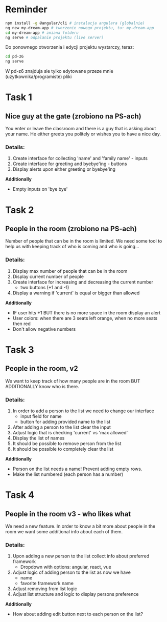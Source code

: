 # Reminder

```bash
npm install -g @angular/cli # instalacja angulara (globalnie)
ng new my-dream-app # tworzenie nowego projektu, tu: my-dream-app
cd my-dream-app # zmiana folderu
ng serve # odpalanie projektu (live server)
```

Do ponownego otworzenia i edycji projektu wystarczy, teraz:

```bash
cd pd-z6
ng serve
```

W pd-z6 znajduja sie tylko edytowane przeze mnie (uzytkownika/programiste) pliki

# Task 1

## Nice guy at the gate (zrobiono na PS-ach)

You enter or leave the classroom and there is a guy that is asking about your name.
He either greets you politely or wishes you to have a nice day.

### Details:

1. Create interface for collecting 'name' and 'family name' - inputs
2. Create interface for greeting and byebye'ing - buttons
3. Display alerts upon either greeting or byebye'ing

**Additionally**

+ Empty inputs on 'bye bye'

# Task 2

## People in the room (zrobiono na PS-ach)

Number of people that can be in the room is limited. We need some tool to help us with keeping track of who is coming and who is going...

### Details:

1. Display max number of people that can be in the room
2. Display current number of people
3. Create interface for increasing and decreasing the current number
   + two buttons (+1 and -1)
4. Display a warning if 'current' is equal or bigger than allowed

**Additionally**

+ IF user hits +1 BUT there is no more space in the room display an alert
+ User colors: when there are 3 seats left orange, when no more seats then red
+ Don't allow negative numbers

# Task 3

## People in the room, v2

We want to keep track of how many people are in the room
BUT ADDITIONALLY know who is there.

### Details:

1. In order to add a person to the list we need to change our interface
   + input field for name
   + button for adding provided name to the list
2. After adding a person to the list clear the input
3. Adjust logic that is checking 'current' vs 'max allowed'
4. Display the list of names
5. It should be possible to remove person from the list
6. It should be possible to completely clear the list

**Additionally**

+ Person on the list needs a name! Prevent adding empty rows.
+ Make the list numbered (each person has a number)

# Task 4

## People in the room v3 - who likes what

We need a new feature. In order to know a bit more about people in the room we want some additional info about each of them.

### Details:

1. Upon adding a new person to the list collect info about preferred framework
   + Dropdown with options: angular, react, vue
2. Adjust logic of adding person to the list as now we have
   + name
   + favorite framework name
3. Adjust removing from list logic
4. Adjust list structure and logic to display persons preference

**Additionally**

* How about adding edit button next to each person on the list?
